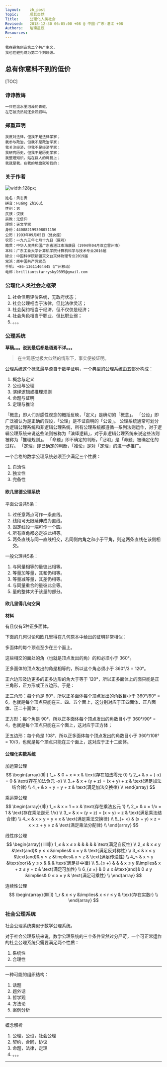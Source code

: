 ```yaml
---
layout:    zh_post
Topic:     顺其自然
Title:     公理化人类社会
Revised:   2018-12-30 06:05:00 +08 @ 中国-广东-湛江 +08
Authors:   璀璨星辰
Resources:
---
```


```
我在避免创造第二个共产主义，
我也在避免成为第二个刘晓波。
```

## 总有你意料不到的低价

[TOC]

### 谆谆教诲

```
一只在温水里泡澡的青蛙，
在它被烫熟前还会呱呱叫。
```

### 郑重声明

```
我反对法律，但我不是法律学家；
我参与政治，但我不是政治学家；
我关注经济，但我不是经济学家；
我研究历史，但我不是历史学家；
我整理知识，站在巨人的肩膀上；
我就是我，在我的地盘就听我的；
```

### 关于作者

![width:128px;](figures/bss9395/Me-with-Ellyn_2013_GuangZhou.jpg)
```
姓名：黄志贵
拼音：Huáng ZhìGuì
性别：男
民族：汉族
宗教：无信仰
理想：天文学家
身份：440882199308051156
公历：1993年09月05日（处女座）
农历：一九九三年七月十九日（属鸡）
籍贯：中华人民共和国广东省湛江市海康县（1994年04月改立雷州市）
本科：广东工业大学计算机学院计算机科学与技术专业2016届
肄业：中国科学院新疆天文台天体物理专业2019届
党派：原中国共产党党员
手机: +86-13611464445（广州移动）
电邮：brilliantstarrysky9395@gmail.com
```

### 公理化人类社会之框架

1. 社会信用评价系统，无政府状态；
2. 社会公理相当于法律，但比法律灵活；
3. 社会契约相当于经济，但不仅仅是经济；
4. 社会角色相当于职业，但比职业弱；
5. 。。。

### 公理系统

**草稿。。。说到最后都是语焉不详。。。**

> 在主观感觉极大似然的情形下，事实便被证明。

公理系统这个概念最早源自于数学证明，一个典型的公理系统由五部分构成：

1. 概念与定义
2. 公设与公理
3. 演绎逻辑或推理规则
4. 命题与证明
5. 定理与推论

「概念」即人们对感性观念的概括反映，「定义」是确切的「概念」。
「公设」即广泛被认为是正确的假设，「公理」是不证自明的「公设」。
公理系统通常可划分为逻辑公理系统和非逻辑公理系统，所有公理系统都遵循一系列法则运作，对于逻辑公理系统来说这些法则被称为「演绎逻辑」，对于非逻辑公理系统来说这些法则被称为「推理规则」。
「命题」即不确定的判断，「证明」是「命题」被确定化的过程。
「定理」即已确定的判断，「推论」是对「定理」的进一步推广。

一个合格的数学公理系统必须至少满足三个性质：

1. 自洽性
2. 独立性
3. 完备性

#### 欧几里德公理系统



平面公设共5条：
1. 过任意两点可作一条直线。
2. 线段可无限延伸成为直线。
3. 固定线段一端可作一个圆。
4. 所有直角都必定彼此相等。
5. 两条直线与同一直线相交，若同侧内角之和小于平角，则这两条直线在该侧相交。

一般公理共5条：
1. 与同量相等的量彼此相等。
2. 等量加等量，其和仍相等。
3. 等量减等量，其差仍相等。
4. 与同量重合的量彼此全等。
5. 量的整体大于该量的部分。



#### 欧几里得几何空间

**材料**

有且仅有5种正多面体。

下面的几何讨论和欧几里得在几何原本中给出的证明非常相似：

多面体的每个顶点至少在三个面上。

这些相交的面处的角（也就是顶点发出的角）的和必须小于 360°。

正多面体的顶点发出的角是相等的，所以这个角必须小于 360°/3 = 120°。

正六边形及边更多的正多边形的角大于等于 120°，所以正多面体上的面只能是正三角形，正方形或正五边形。于是：

正三角形：每个角是 60°，所以正多面体每个顶点发出的角数目小于 360°/60° = 6，也就是每个顶点只能在三、四、五个面上，这分别对应于正四面体、正八面体、正二十面体；

正方形：每个角是 90°，所以正多面体每个顶点发出的角数目小于 360°/90° = 4，也就是每个顶点只能在三个面上，这对应于正方体；

正五边形：每个角是 108°，所以正多面体每个顶点发出的角数目小于 360°/108° = 10/3，也就是每个顶点只能在三个面上，这对应于正十二面体。

#### 公理化实数系统

加运算公理
$$
\begin{array}{ll|l}
1_+ & 0 + x = x                 & \text{存在加法零元 0} \\
2_+ & x + (-x) = 0              & \text{存在加法负元 -x} \\
3_+ & x + (y + z) = (x + y) + z & \text{满足加法结合律} \\
4_+ & x + y = y + z             & \text{满足加法交换律} \\
\end{array}
$$

乘运算公理
$$
\begin{array}{ll|l}
1_×     & x × 1 = x                   & \text{存在乘法幺元 1} \\
2_×     & x × 1/x = 1                 & \text{存在乘法逆元 1/x} \\
3_×     & x × (y × z) = (x × y) × z   & \text{满足乘法结合律} \\
4_×     & x × y = y × x               & \text{满足乘法交换律} \\
5_{+ ×} & (x + y) × z = x × z + y × z & \text{满足乘法分配律} \\
\end{array}
$$

线性序公理
$$
\begin{array}{llllll|l}
1_≤     & x ≤ x &          &       &        &               & \text{满足自反性} \\
2_≤     & x ≤ y &\text{and}& y ≤ x &\implies& x = y         & \text{满足反对称性} \\
3_≤     & x ≤ y &\text{and}& y ≤ z &\implies& x ≤ z         & \text{满足传递性} \\
4_≤     & x ≤ y &\text{xor}& y ≤ x &        &               & \text{满足排中律} \\
5_{≤ +} &       &          & x ≤ y &\implies& x + z ≤ y + z & \text{满足可加性} \\
6_{≤ ×} & 0 ≤ x &\text{and}& 0 ≤ y &\implies& 0 ≤ x × y     & \text{满足可乘性} \\
\end{array}
$$

连续性公理
$$
\begin{array}{llll|l}
1_r & x ≤ y &\implies& x ≤ r ≤ y & \text{存在实数r} \\
\end{array}
$$

### 社会公理系统

社会公理系统类似于数学公理系统。

对于社会公理系统来说，数学公理系统的三个条件显然过分严苛，一个可正常运作的社会公理系统只需要满足两个性质：

1. 系统性
2. 合理性

--------------------------------------------------------------------------------

一种可能的组织结构：

1. 话题
2. 题外话
3. 哲学观
4. 方法论
5. 案例分析

--------------------------------------------------------------------------------

概念解析

1. 公理，公设，社会公理
2. 契约，合同，协议
3. 命题，法律，定理
4. 。。。

--------------------------------------------------------------------------------

